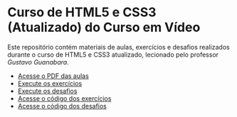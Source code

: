 # Curso de HTML5 e CSS3 (Atualizado) do Curso em Vídeo

Este repositório contém materiais de aulas, exercícios e desafios realizados durante o curso de HTML5 e CSS3 atualizado, lecionado pelo professor _Gustavo Guanabara_.

<ul>
  <li> <a href = "https://github.com/josec-junior/CursoHTML5-CSS3-Atualizado/tree/main/MaterialDeApoio"> Acesse o PDF das aulas </a> </li>
  <li> <a href = "https://josec-junior.github.io/CursoHTML5-CSS3-Atualizado/Exerc%C3%ADcios/"> Execute os exercícios </a> </li>
  <li> <a href = "https://josec-junior.github.io/CursoHTML5-CSS3-Atualizado/Desafios/"> Execute os desafios </a> </li>
  <li> <a href = "https://github.com/josec-junior/CursoHTML5-CSS3-Atualizado/tree/main/Exerc%C3%ADcios"> Acesse o código dos exercícios </a> </li>
  <li> <a href = "https://github.com/josec-junior/CursoHTML5-CSS3-Atualizado/tree/main/Desafios"> Acesse o código dos desafios </a> </li>
</ul>